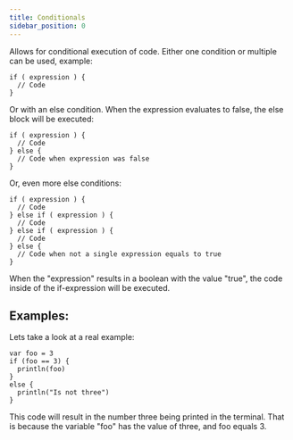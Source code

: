 ```yaml
---
title: Conditionals
sidebar_position: 0
---
```


Allows for conditional execution of code. Either one condition or multiple can
be used, example:

```loop
if ( expression ) {
  // Code
}
```

Or with an else condition. When the expression evaluates to false, the else block will be executed:

```loop
if ( expression ) {
  // Code
} else {
  // Code when expression was false
}
```

Or, even more else conditions:

```loop
if ( expression ) {
  // Code
} else if ( expression ) {
  // Code
} else if ( expression ) {
  // Code
} else {
  // Code when not a single expression equals to true
}
```

When the "expression" results in a boolean with the value "true", the code inside of the if-expression will be executed.

## Examples:

Lets take a look at a real example:

```loop
var foo = 3
if (foo == 3) {
  println(foo)
}
else {
  println("Is not three")
}
```

This code will result in the number three being printed in the terminal. That is because the variable "foo" has the value of three, and foo equals 3. 
